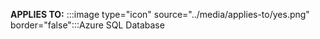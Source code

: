 **APPLIES TO:** :::image type="icon" source="../media/applies-to/yes.png" border="false":::Azure SQL Database  
